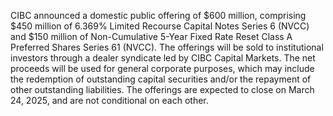 CIBC announced a domestic public offering of $600 million, comprising $450 million of 6.369% Limited Recourse Capital Notes Series 6 (NVCC) and $150 million of Non-Cumulative 5-Year Fixed Rate Reset Class A Preferred Shares Series 61 (NVCC). The offerings will be sold to institutional investors through a dealer syndicate led by CIBC Capital Markets. The net proceeds will be used for general corporate purposes, which may include the redemption of outstanding capital securities and/or the repayment of other outstanding liabilities. The offerings are expected to close on March 24, 2025, and are not conditional on each other.